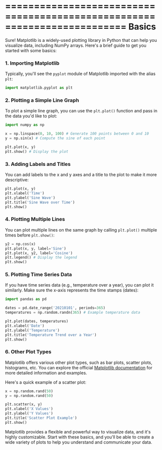 
=========================================================================
Basics
=========================================================================

Sure! Matplotlib is a widely-used plotting library in Python that can help you visualize data, including NumPy arrays. Here's a brief guide to get you started with some basics:

### 1. Importing Matplotlib

Typically, you'll see the `pyplot` module of Matplotlib imported with the alias `plt`:

```python
import matplotlib.pyplot as plt
```

### 2. Plotting a Simple Line Graph

To plot a simple line graph, you can use the `plt.plot()` function and pass in the data you'd like to plot:

```python
import numpy as np

x = np.linspace(0, 10, 100) # Generate 100 points between 0 and 10
y = np.sin(x) # Compute the sine of each point

plt.plot(x, y)
plt.show() # Display the plot
```

### 3. Adding Labels and Titles

You can add labels to the x and y axes and a title to the plot to make it more descriptive:

```python
plt.plot(x, y)
plt.xlabel('Time')
plt.ylabel('Sine Wave')
plt.title('Sine Wave over Time')
plt.show()
```

### 4. Plotting Multiple Lines

You can plot multiple lines on the same graph by calling `plt.plot()` multiple times before `plt.show()`:

```python
y2 = np.cos(x)
plt.plot(x, y, label='Sine')
plt.plot(x, y2, label='Cosine')
plt.legend() # Display the legend
plt.show()
```

### 5. Plotting Time Series Data

If you have time series data (e.g., temperature over a year), you can plot it similarly. Make sure the x-axis represents the time stamps (dates):

```python
import pandas as pd

dates = pd.date_range('20210101', periods=365)
temperatures = np.random.randn(365) # Example temperature data

plt.plot(dates, temperatures)
plt.xlabel('Date')
plt.ylabel('Temperature')
plt.title('Temperature Trend over a Year')
plt.show()
```

### 6. Other Plot Types

Matplotlib offers various other plot types, such as bar plots, scatter plots, histograms, etc. You can explore the official [Matplotlib documentation](https://matplotlib.org/stable/contents.html) for more detailed information and examples.

Here's a quick example of a scatter plot:

```python
x = np.random.rand(50)
y = np.random.rand(50)

plt.scatter(x, y)
plt.xlabel('X Values')
plt.ylabel('Y Values')
plt.title('Scatter Plot Example')
plt.show()
```

Matplotlib provides a flexible and powerful way to visualize data, and it's highly customizable. Start with these basics, and you'll be able to create a wide variety of plots to help you understand and communicate your data.